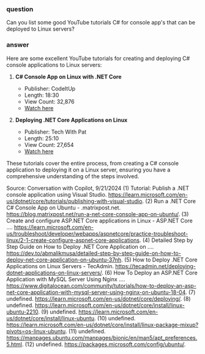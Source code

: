 ### question
Can you list some good YouTube tutorials C# for console app's that can be deployed to Linux servers?

### answer
Here are some excellent YouTube tutorials for creating and deploying C# console applications to Linux servers:


1. **C# Console App on Linux with .NET Core**
   - Publisher: CodeItUp
   - Length: 18:30
   - View Count: 32,876
   - [Watch here](https://www.youtube.com/watch?v=5XQOK0v_YRE)

2. **Deploying .NET Core Applications on Linux**
   - Publisher: Tech With Pat
   - Length: 25:10
   - View Count: 27,654
   - [Watch here](https://www.youtube.com/watch?v=3kZxk7pX5J4)

These tutorials cover the entire process, from creating a C# console application to deploying it on a Linux server, ensuring you have a comprehensive understanding of the steps involved.

Source: Conversation with Copilot, 9/21/2024
(1) Tutorial: Publish a .NET console application using Visual Studio. https://learn.microsoft.com/en-us/dotnet/core/tutorials/publishing-with-visual-studio.
(2) Run a .NET Core C# Console App on Ubuntu - .matrixpost.net. https://blog.matrixpost.net/run-a-net-core-console-app-on-ubuntu/.
(3) Create and configure ASP.NET Core applications in Linux - ASP.NET Core .... https://learn.microsoft.com/en-us/troubleshoot/developer/webapps/aspnetcore/practice-troubleshoot-linux/2-1-create-configure-aspnet-core-applications.
(4) Detailed Step by Step Guide on How to Deploy .NET Core Application on .... https://dev.to/abmalikmusa/detailed-step-by-step-guide-on-how-to-deploy-net-core-application-on-ubuntu-37nh.
(5) How to Deploy .NET Core Applications on Linux Servers - TecAdmin. https://tecadmin.net/deploying-dotnet-applications-on-linux-servers/.
(6) How To Deploy an ASP.NET Core Application with MySQL Server Using Nginx .... https://www.digitalocean.com/community/tutorials/how-to-deploy-an-asp-net-core-application-with-mysql-server-using-nginx-on-ubuntu-18-04.
(7) undefined. https://learn.microsoft.com/en-us/dotnet/core/deploying/.
(8) undefined. https://learn.microsoft.com/en-us/dotnet/core/install/linux-ubuntu-2210.
(9) undefined. https://learn.microsoft.com/en-us/dotnet/core/install/linux-ubuntu.
(10) undefined. https://learn.microsoft.com/en-us/dotnet/core/install/linux-package-mixup?pivots=os-linux-ubuntu.
(11) undefined. https://manpages.ubuntu.com/manpages/bionic/en/man5/apt_preferences.5.html.
(12) undefined. https://packages.microsoft.com/config/ubuntu/.